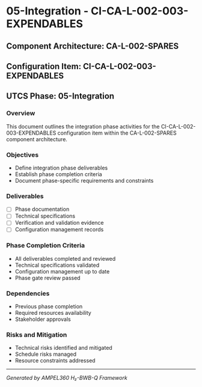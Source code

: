 # 05-Integration - CI-CA-L-002-003-EXPENDABLES

## Component Architecture: CA-L-002-SPARES
## Configuration Item: CI-CA-L-002-003-EXPENDABLES
## UTCS Phase: 05-Integration

### Overview
This document outlines the integration phase activities for the CI-CA-L-002-003-EXPENDABLES configuration item within the CA-L-002-SPARES component architecture.

### Objectives
- Define integration phase deliverables
- Establish phase completion criteria
- Document phase-specific requirements and constraints

### Deliverables
- [ ] Phase documentation
- [ ] Technical specifications
- [ ] Verification and validation evidence
- [ ] Configuration management records

### Phase Completion Criteria
- All deliverables completed and reviewed
- Technical specifications validated
- Configuration management up to date
- Phase gate review passed

### Dependencies
- Previous phase completion
- Required resources availability
- Stakeholder approvals

### Risks and Mitigation
- Technical risks identified and mitigated
- Schedule risks managed
- Resource constraints addressed

---
*Generated by AMPEL360 H₂-BWB-Q Framework*
